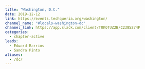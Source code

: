 ```yaml
---
title: "Washington, D.C."
date: 2019-12-12
link: https://events.techqueria.org/washington/
channel_name: "#locals-washington-dc"
channel_link: https://app.slack.com/client/T0KQTUZ2B/C2385274P
categories:
  - chapter-active
leads:
  - Edward Barrios
  - Sandra Pinto
aliases:
  - /dc/
---
```

